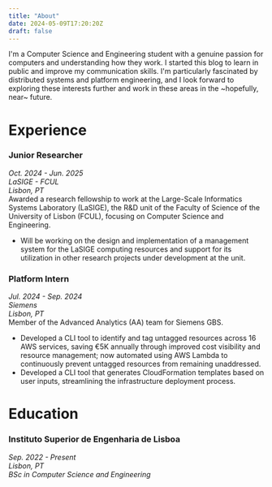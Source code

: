 ```yaml
---
title: "About"
date: 2024-05-09T17:20:20Z
draft: false
---
```




I'm a Computer Science and Engineering student with a genuine passion for computers and understanding how they work. I started this blog to learn in public and improve my communication skills. I'm particularly fascinated by distributed systems and platform engineering, and I look forward to exploring these interests further and work in these areas in the ~hopefully, near~ future.

# Experience

### Junior Researcher
*Oct. 2024 - Jun. 2025*  
*LaSIGE - FCUL*    
*Lisbon, PT*  
Awarded a research fellowship to work at the Large-Scale Informatics Systems Laboratory (LaSIGE), the R&D unit of the Faculty of Science of the University of Lisbon (FCUL), focusing on Computer Science and Engineering.
- Will be working on the design and implementation of a management system for the LaSIGE computing resources and support for its utilization in other research projects under development at the unit.

### Platform Intern
*Jul. 2024 - Sep. 2024*  
*Siemens*  
*Lisbon, PT*  
Member of the Advanced Analytics (AA) team for Siemens GBS.
- Developed a CLI tool to identify and tag untagged resources across 16 AWS services, saving €5K annually through improved cost visibility and resource management; now automated using AWS Lambda to continuously prevent untagged resources from remaining unaddressed.
- Developed a CLI tool that generates CloudFormation templates based on user inputs, streamlining the infrastructure deployment process.


# Education

### Instituto Superior de Engenharia de Lisboa
*Sep. 2022 - Present*  
*Lisbon, PT*  
*BSc in Computer Science and Engineering*
